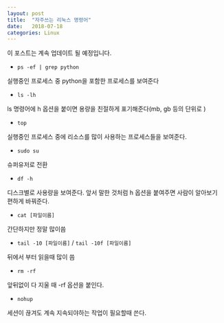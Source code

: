 ```yaml
---
layout: post
title:  "자주쓰는 리눅스 명령어"
date:   2018-07-18
categories: Linux
---
```


이 포스트는 계속 업데이트 될 예정입니다. 

* `ps -ef | grep python` 

실행중인 프로세스 중 python을 포함한 프로세스를 보여준다 

* `ls -lh`

ls 명령어에 h 옵션을 붙이면 용량을 친절하게 표기해준다(mb, gb 등의 단위로 )

* `top`

실행중인 프로세스 중에 리소스를 많이 사용하는 프로세스들을 보여준다.

* `sudo su`

슈퍼유저로 전환 

* `df -h`

디스크별로 사용량을 보여준다. 앞서 말한 것처럼 h 옵션을 붙여주면 사람이 알아보기 편하게 바꿔준다.

* `cat [파일이름]`

간단하지만 정말 많이씀

* `tail -10 [파일이름]` / 	`tail -10f [파일이름]`

뒤에서 부터 읽을때 많이 씀 

* `rm -rf`

앞뒤없이 다 지울 때 -rf 옵션을 붙인다. 

* `nohup`

세션이 끊겨도 계속 지속되야하는 작업이 필요할때 쓴다. 
